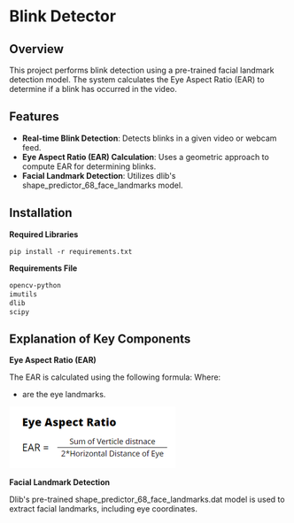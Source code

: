 # Blink Detector

## Overview

This project performs blink detection using a pre-trained facial landmark detection model. 
The system calculates the Eye Aspect Ratio (EAR) to determine if a blink has occurred in the video.

## Features

- **Real-time Blink Detection**: Detects blinks in a given video or webcam feed.
- **Eye Aspect Ratio (EAR) Calculation**: Uses a geometric approach to compute EAR for determining blinks.
- **Facial Landmark Detection**: Utilizes dlib's shape_predictor_68_face_landmarks model.

## Installation

**Required Libraries**
```
pip install -r requirements.txt
```

**Requirements File**
```
opencv-python
imutils
dlib
scipy
```

## Explanation of Key Components

**Eye Aspect Ratio (EAR)**

The EAR is calculated using the following formula: Where:

- are the eye landmarks.

![EAR's formula](/images/image1.png)

**Facial Landmark Detection**

Dlib's pre-trained shape_predictor_68_face_landmarks.dat model is used to extract facial landmarks, 
including eye coordinates.